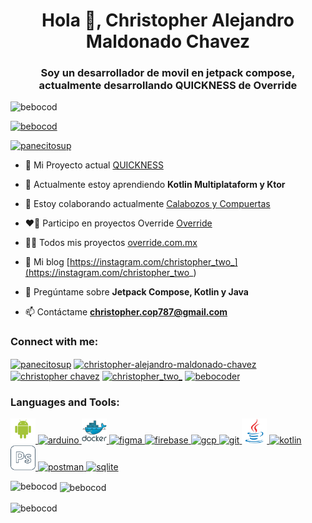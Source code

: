 <h1 align="center">Hola 👋, Christopher Alejandro Maldonado Chavez</h1>
<h3 align="center">Soy un desarrollador de movil en jetpack compose, actualmente desarrollando QUICKNESS de Override</h3>

<p align="left"> <img src="https://komarev.com/ghpvc/?username=bebocod&label=Profile%20views&color=0e75b6&style=flat" alt="bebocod" /> </p>

<p align="left"> <a href="https://github.com/ryo-ma/github-profile-trophy"><img src="https://github-profile-trophy.vercel.app/?username=bebocod" alt="bebocod" /></a> </p>

<p align="left"> <a href="https://twitter.com/panecitosup" target="blank"><img src="https://img.shields.io/twitter/follow/panecitosup?logo=twitter&style=for-the-badge" alt="panecitosup" /></a> </p>

- 💙 Mi Proyecto actual [QUICKNESS](https://github.com/Quickness-dev)

- 🌱 Actualmente estoy aprendiendo **Kotlin Multiplataform y Ktor**

- 📕 Estoy colaborando actualmente [Calabozos y Compuertas](https://github.com/override-student/logic_gates_book_KMM)

- ❤️‍🔥 Participo en proyectos Override [Override](https://github.com/Override-Software-Solutions)

- 👨‍💻 Todos mis proyectos [override.com.mx](override.com.mx)

- 📝 Mi blog [https://instagram.com/christopher_two_](https://instagram.com/christopher_two_)

- 💬 Pregúntame sobre **Jetpack Compose, Kotlin y Java**

- 📫 Contáctame **christopher.cop787@gmail.com**

<h3 align="left">Connect with me:</h3>
<p align="left">
<a href="https://twitter.com/panecitosup" target="blank"><img align="center" src="https://raw.githubusercontent.com/rahuldkjain/github-profile-readme-generator/master/src/images/icons/Social/twitter.svg" alt="panecitosup" height="30" width="40" /></a>
<a href="https://linkedin.com/in/christopher-alejandro-maldonado-chavez" target="blank"><img align="center" src="https://raw.githubusercontent.com/rahuldkjain/github-profile-readme-generator/master/src/images/icons/Social/linked-in-alt.svg" alt="christopher-alejandro-maldonado-chavez" height="30" width="40" /></a>
<a href="https://fb.com/christopher chavez" target="blank"><img align="center" src="https://raw.githubusercontent.com/rahuldkjain/github-profile-readme-generator/master/src/images/icons/Social/facebook.svg" alt="christopher chavez" height="30" width="40" /></a>
<a href="https://instagram.com/christopher_two_" target="blank"><img align="center" src="https://raw.githubusercontent.com/rahuldkjain/github-profile-readme-generator/master/src/images/icons/Social/instagram.svg" alt="christopher_two_" height="30" width="40" /></a>
<a href="https://www.youtube.com/c/bebocoder" target="blank"><img align="center" src="https://raw.githubusercontent.com/rahuldkjain/github-profile-readme-generator/master/src/images/icons/Social/youtube.svg" alt="bebocoder" height="30" width="40" /></a>
</p>

<h3 align="left">Languages and Tools:</h3>
<p align="left"> <a href="https://developer.android.com" target="_blank" rel="noreferrer"> <img src="https://raw.githubusercontent.com/devicons/devicon/master/icons/android/android-original-wordmark.svg" alt="android" width="40" height="40"/> </a> <a href="https://www.arduino.cc/" target="_blank" rel="noreferrer"> <img src="https://cdn.worldvectorlogo.com/logos/arduino-1.svg" alt="arduino" width="40" height="40"/> </a> <a href="https://www.docker.com/" target="_blank" rel="noreferrer"> <img src="https://raw.githubusercontent.com/devicons/devicon/master/icons/docker/docker-original-wordmark.svg" alt="docker" width="40" height="40"/> </a> <a href="https://www.figma.com/" target="_blank" rel="noreferrer"> <img src="https://www.vectorlogo.zone/logos/figma/figma-icon.svg" alt="figma" width="40" height="40"/> </a> <a href="https://firebase.google.com/" target="_blank" rel="noreferrer"> <img src="https://www.vectorlogo.zone/logos/firebase/firebase-icon.svg" alt="firebase" width="40" height="40"/> </a> <a href="https://cloud.google.com" target="_blank" rel="noreferrer"> <img src="https://www.vectorlogo.zone/logos/google_cloud/google_cloud-icon.svg" alt="gcp" width="40" height="40"/> </a> <a href="https://git-scm.com/" target="_blank" rel="noreferrer"> <img src="https://www.vectorlogo.zone/logos/git-scm/git-scm-icon.svg" alt="git" width="40" height="40"/> </a> <a href="https://www.java.com" target="_blank" rel="noreferrer"> <img src="https://raw.githubusercontent.com/devicons/devicon/master/icons/java/java-original.svg" alt="java" width="40" height="40"/> </a> <a href="https://kotlinlang.org" target="_blank" rel="noreferrer"> <img src="https://www.vectorlogo.zone/logos/kotlinlang/kotlinlang-icon.svg" alt="kotlin" width="40" height="40"/> </a> <a href="https://www.photoshop.com/en" target="_blank" rel="noreferrer"> <img src="https://raw.githubusercontent.com/devicons/devicon/master/icons/photoshop/photoshop-line.svg" alt="photoshop" width="40" height="40"/> </a> <a href="https://postman.com" target="_blank" rel="noreferrer"> <img src="https://www.vectorlogo.zone/logos/getpostman/getpostman-icon.svg" alt="postman" width="40" height="40"/> </a> <a href="https://www.sqlite.org/" target="_blank" rel="noreferrer"> <img src="https://www.vectorlogo.zone/logos/sqlite/sqlite-icon.svg" alt="sqlite" width="40" height="40"/> </a> </p>

<p><img align="left" src="https://github-readme-stats.vercel.app/api/top-langs?username=bebocod&show_icons=true&locale=en&layout=compact" alt="bebocod" /></p>

<p>&nbsp;<img align="center" src="https://github-readme-stats.vercel.app/api?username=bebocod&show_icons=true&locale=en" alt="bebocod" /></p>

<p><img align="center" src="https://github-readme-streak-stats.herokuapp.com/?user=bebocod&" alt="bebocod" /></p>

